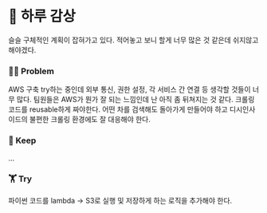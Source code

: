 # 🌅 하루 감상
슬슬 구체적인 계획이 잡혀가고 있다. 적어놓고 보니 할게 너무 많은 것 같은데 쉬지않고 해야겠다.

### 🤦‍♀️ Problem
AWS 구축 try하는 중인데 외부 통신, 권한 설정, 각 서비스 간 연결 등 생각할 것들이 너무 많다.
팀원들은 AWS가 뭔가 잘 되는 느낌인데 난 아직 좀 뒤쳐지는 것 같다.
크롤링 코드를 reusable하게 짜야한다.
어떤 차를 검색해도 돌아가게 만들어야 하고 디시인사이드의 불편한 크롤링 환경에도 잘 대응해야 한다.

### 💾 Keep 
...

### 🏋️ Try
파이썬 코드를 lambda → S3로 실행 및 저장하게 하는 로직을 추가해야 한다.

